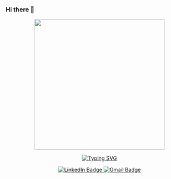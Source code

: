 ### Hi there 👋

<div id="badges" align="center">
    <img src="https://thumbs.dreamstime.com/z/data-analysis-icon-flat-design-business-information-finance-document-chart-analytic-strategy-money-statistic-development-61383283.jpg?w=350" width="350">
    <p>
      <a href="https://git.io/typing-svg"><img src="https://readme-typing-svg.demolab.com?font=Kalam&size=32&pause=1000&color=F9A826&center=true&width=1000&height=60&lines=Hi!+I'm+Jaineel+and+I'm+a+Data+Analyst." alt="Typing SVG" />
    <!--Typing SVG from: https://github.com/DenverCoder1/readme-typing-svg-->
    </p>
    <a href="https://www.linkedin.com/in/jaineel-desai/">
      <img src="https://img.shields.io/badge/LinkedIn-blue?style=for-the-badge&logo=linkedin&logoColor=white" alt="LinkedIn Badge" />
    </a>
    <a href="mailto:jaineelkdesai@gmail.com">
      <img src="https://img.shields.io/badge/Gmail-D14836?style=for-the-badge&logo=gmail&logoColor=white" alt="Gmail Badge" />
    </a> 
    <a href="#" />
</div>
